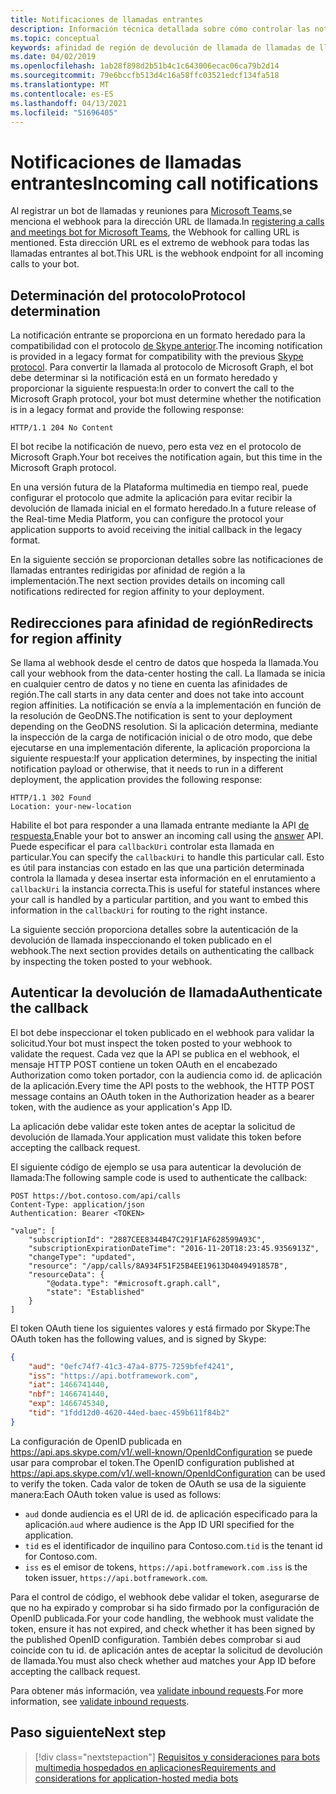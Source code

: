 ```yaml
---
title: Notificaciones de llamadas entrantes
description: Información técnica detallada sobre cómo controlar las notificaciones de llamadas entrantes
ms.topic: conceptual
keywords: afinidad de región de devolución de llamada de llamadas de llamadas
ms.date: 04/02/2019
ms.openlocfilehash: 1ab28f898d2b51b4c1c643006ecac06ca79b2d14
ms.sourcegitcommit: 79e6bccfb513d4c16a58ffc03521edcf134fa518
ms.translationtype: MT
ms.contentlocale: es-ES
ms.lasthandoff: 04/13/2021
ms.locfileid: "51696405"
---
```

# <a name="incoming-call-notifications"></a><span data-ttu-id="d790a-104">Notificaciones de llamadas entrantes</span><span class="sxs-lookup"><span data-stu-id="d790a-104">Incoming call notifications</span></span>

<span data-ttu-id="d790a-105">Al registrar un bot de llamadas y reuniones para [Microsoft Teams,](./registering-calling-bot.md#create-new-bot-or-add-calling-capabilities)se menciona el webhook para la dirección URL de llamada.</span><span class="sxs-lookup"><span data-stu-id="d790a-105">In [registering a calls and meetings bot for Microsoft Teams](./registering-calling-bot.md#create-new-bot-or-add-calling-capabilities), the Webhook for calling URL is mentioned.</span></span> <span data-ttu-id="d790a-106">Esta dirección URL es el extremo de webhook para todas las llamadas entrantes al bot.</span><span class="sxs-lookup"><span data-stu-id="d790a-106">This URL is the webhook endpoint for all incoming calls to your bot.</span></span>

## <a name="protocol-determination"></a><span data-ttu-id="d790a-107">Determinación del protocolo</span><span class="sxs-lookup"><span data-stu-id="d790a-107">Protocol determination</span></span>

<span data-ttu-id="d790a-108">La notificación entrante se proporciona en un formato heredado para la compatibilidad con el protocolo [de Skype anterior](/azure/bot-service/dotnet/bot-builder-dotnet-real-time-media-concepts?view=azure-bot-service-3.0&preserve-view=true).</span><span class="sxs-lookup"><span data-stu-id="d790a-108">The incoming notification is provided in a legacy format for compatibility with the previous [Skype protocol](/azure/bot-service/dotnet/bot-builder-dotnet-real-time-media-concepts?view=azure-bot-service-3.0&preserve-view=true).</span></span> <span data-ttu-id="d790a-109">Para convertir la llamada al protocolo de Microsoft Graph, el bot debe determinar si la notificación está en un formato heredado y proporcionar la siguiente respuesta:</span><span class="sxs-lookup"><span data-stu-id="d790a-109">In order to convert the call to the Microsoft Graph protocol, your bot must determine whether the notification is in a legacy format and provide the following response:</span></span>

```http
HTTP/1.1 204 No Content
```

<span data-ttu-id="d790a-110">El bot recibe la notificación de nuevo, pero esta vez en el protocolo de Microsoft Graph.</span><span class="sxs-lookup"><span data-stu-id="d790a-110">Your bot receives the notification again, but this time in the Microsoft Graph protocol.</span></span>

<span data-ttu-id="d790a-111">En una versión futura de la Plataforma multimedia en tiempo real, puede configurar el protocolo que admite la aplicación para evitar recibir la devolución de llamada inicial en el formato heredado.</span><span class="sxs-lookup"><span data-stu-id="d790a-111">In a future release of the Real-time Media Platform, you can configure the protocol your application supports to avoid receiving the initial callback in the legacy format.</span></span>

<span data-ttu-id="d790a-112">En la siguiente sección se proporcionan detalles sobre las notificaciones de llamadas entrantes redirigidas por afinidad de región a la implementación.</span><span class="sxs-lookup"><span data-stu-id="d790a-112">The next section provides details on incoming call notifications redirected for region affinity to your deployment.</span></span>

## <a name="redirects-for-region-affinity"></a><span data-ttu-id="d790a-113">Redirecciones para afinidad de región</span><span class="sxs-lookup"><span data-stu-id="d790a-113">Redirects for region affinity</span></span>

<span data-ttu-id="d790a-114">Se llama al webhook desde el centro de datos que hospeda la llamada.</span><span class="sxs-lookup"><span data-stu-id="d790a-114">You call your webhook from the data-center hosting the call.</span></span> <span data-ttu-id="d790a-115">La llamada se inicia en cualquier centro de datos y no tiene en cuenta las afinidades de región.</span><span class="sxs-lookup"><span data-stu-id="d790a-115">The call starts in any data center and does not take into account region affinities.</span></span> <span data-ttu-id="d790a-116">La notificación se envía a la implementación en función de la resolución de GeoDNS.</span><span class="sxs-lookup"><span data-stu-id="d790a-116">The notification is sent to your deployment depending on the GeoDNS resolution.</span></span> <span data-ttu-id="d790a-117">Si la aplicación determina, mediante la inspección de la carga de notificación inicial o de otro modo, que debe ejecutarse en una implementación diferente, la aplicación proporciona la siguiente respuesta:</span><span class="sxs-lookup"><span data-stu-id="d790a-117">If your application determines, by inspecting the initial notification payload or otherwise, that it needs to run in a different deployment, the application provides the following response:</span></span>

```http
HTTP/1.1 302 Found
Location: your-new-location
```

<span data-ttu-id="d790a-118">Habilite el bot para responder a una llamada entrante mediante la API [de respuesta.](https://developer.microsoft.com/graph/docs/api-reference/beta/api/call_answer)</span><span class="sxs-lookup"><span data-stu-id="d790a-118">Enable your bot to answer an incoming call using the [answer](https://developer.microsoft.com/graph/docs/api-reference/beta/api/call_answer) API.</span></span> <span data-ttu-id="d790a-119">Puede especificar el para `callbackUri` controlar esta llamada en particular.</span><span class="sxs-lookup"><span data-stu-id="d790a-119">You can specify the `callbackUri` to handle this particular call.</span></span> <span data-ttu-id="d790a-120">Esto es útil para instancias con estado en las que una partición determinada controla la llamada y desea insertar esta información en el enrutamiento a `callbackUri` la instancia correcta.</span><span class="sxs-lookup"><span data-stu-id="d790a-120">This is useful for stateful instances where your call is handled by a particular partition, and you want to embed this information in the `callbackUri` for routing to the right instance.</span></span>

<span data-ttu-id="d790a-121">La siguiente sección proporciona detalles sobre la autenticación de la devolución de llamada inspeccionando el token publicado en el webhook.</span><span class="sxs-lookup"><span data-stu-id="d790a-121">The next section provides details on authenticating the callback by inspecting the token posted to your webhook.</span></span>

## <a name="authenticate-the-callback"></a><span data-ttu-id="d790a-122">Autenticar la devolución de llamada</span><span class="sxs-lookup"><span data-stu-id="d790a-122">Authenticate the callback</span></span>

<span data-ttu-id="d790a-123">El bot debe inspeccionar el token publicado en el webhook para validar la solicitud.</span><span class="sxs-lookup"><span data-stu-id="d790a-123">Your bot must inspect the token posted to your webhook to validate the request.</span></span> <span data-ttu-id="d790a-124">Cada vez que la API se publica en el webhook, el mensaje HTTP POST contiene un token OAuth en el encabezado Authorization como token portador, con la audiencia como id. de aplicación de la aplicación.</span><span class="sxs-lookup"><span data-stu-id="d790a-124">Every time the API posts to the webhook, the HTTP POST message contains an OAuth token in the Authorization header as a bearer token, with the audience as your application's App ID.</span></span>

<span data-ttu-id="d790a-125">La aplicación debe validar este token antes de aceptar la solicitud de devolución de llamada.</span><span class="sxs-lookup"><span data-stu-id="d790a-125">Your application must validate this token before accepting the callback request.</span></span>

<span data-ttu-id="d790a-126">El siguiente código de ejemplo se usa para autenticar la devolución de llamada:</span><span class="sxs-lookup"><span data-stu-id="d790a-126">The following sample code is used to authenticate the callback:</span></span>

```http
POST https://bot.contoso.com/api/calls
Content-Type: application/json
Authentication: Bearer <TOKEN>

"value": [
    "subscriptionId": "2887CEE8344B47C291F1AF628599A93C",
    "subscriptionExpirationDateTime": "2016-11-20T18:23:45.9356913Z",
    "changeType": "updated",
    "resource": "/app/calls/8A934F51F25B4EE19613D4049491857B",
    "resourceData": {
        "@odata.type": "#microsoft.graph.call",
        "state": "Established"
    }
]
```

<span data-ttu-id="d790a-127">El token OAuth tiene los siguientes valores y está firmado por Skype:</span><span class="sxs-lookup"><span data-stu-id="d790a-127">The OAuth token has the following values, and is signed by Skype:</span></span>

```json
{
    "aud": "0efc74f7-41c3-47a4-8775-7259bfef4241",
    "iss": "https://api.botframework.com",
    "iat": 1466741440,
    "nbf": 1466741440,
    "exp": 1466745340,
    "tid": "1fdd12d0-4620-44ed-baec-459b611f84b2"
}
```

<span data-ttu-id="d790a-128">La configuración de OpenID publicada en <https://api.aps.skype.com/v1/.well-known/OpenIdConfiguration> se puede usar para comprobar el token.</span><span class="sxs-lookup"><span data-stu-id="d790a-128">The OpenID configuration published at <https://api.aps.skype.com/v1/.well-known/OpenIdConfiguration> can be used to verify the token.</span></span> <span data-ttu-id="d790a-129">Cada valor de token de OAuth se usa de la siguiente manera:</span><span class="sxs-lookup"><span data-stu-id="d790a-129">Each OAuth token value is used as follows:</span></span>

* <span data-ttu-id="d790a-130">`aud` donde audiencia es el URI de id. de aplicación especificado para la aplicación.</span><span class="sxs-lookup"><span data-stu-id="d790a-130">`aud` where audience is the App ID URI specified for the application.</span></span>
* <span data-ttu-id="d790a-131">`tid` es el identificador de inquilino para Contoso.com.</span><span class="sxs-lookup"><span data-stu-id="d790a-131">`tid` is the tenant id for Contoso.com.</span></span>
* <span data-ttu-id="d790a-132">`iss` es el emisor de tokens, `https://api.botframework.com` .</span><span class="sxs-lookup"><span data-stu-id="d790a-132">`iss` is the token issuer, `https://api.botframework.com`.</span></span>

<span data-ttu-id="d790a-133">Para el control de código, el webhook debe validar el token, asegurarse de que no ha expirado y comprobar si ha sido firmado por la configuración de OpenID publicada.</span><span class="sxs-lookup"><span data-stu-id="d790a-133">For your code handling, the webhook must validate the token, ensure it has not expired, and check whether it has been signed by the published OpenID configuration.</span></span> <span data-ttu-id="d790a-134">También debes comprobar si aud coincide con tu id. de aplicación antes de aceptar la solicitud de devolución de llamada.</span><span class="sxs-lookup"><span data-stu-id="d790a-134">You must also check whether aud matches your App ID before accepting the callback request.</span></span>

<span data-ttu-id="d790a-135">Para obtener más información, vea [validate inbound requests](https://github.com/microsoftgraph/microsoft-graph-comms-samples/blob/master/Samples/Common/Sample.Common/Authentication/AuthenticationProvider.cs).</span><span class="sxs-lookup"><span data-stu-id="d790a-135">For more information, see [validate inbound requests](https://github.com/microsoftgraph/microsoft-graph-comms-samples/blob/master/Samples/Common/Sample.Common/Authentication/AuthenticationProvider.cs).</span></span>

## <a name="next-step"></a><span data-ttu-id="d790a-136">Paso siguiente</span><span class="sxs-lookup"><span data-stu-id="d790a-136">Next step</span></span>

> [!div class="nextstepaction"]
> [<span data-ttu-id="d790a-137">Requisitos y consideraciones para bots multimedia hospedados en aplicaciones</span><span class="sxs-lookup"><span data-stu-id="d790a-137">Requirements and considerations for application-hosted media bots</span></span>](~/bots/calls-and-meetings/requirements-considerations-application-hosted-media-bots.md)
